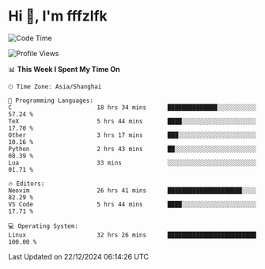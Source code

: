 # Hi 👋, I'm fffzlfk

<!--START_SECTION:waka-->
![Code Time](http://img.shields.io/badge/Code%20Time-1%2C031%20hrs%2059%20mins-blue)

![Profile Views](http://img.shields.io/badge/Profile%20Views-0-blue)

📊 **This Week I Spent My Time On** 

```text
🕑︎ Time Zone: Asia/Shanghai

💬 Programming Languages: 
C                        18 hrs 34 mins      ██████████████░░░░░░░░░░░   57.24 % 
TeX                      5 hrs 44 mins       ████░░░░░░░░░░░░░░░░░░░░░   17.70 % 
Other                    3 hrs 17 mins       ███░░░░░░░░░░░░░░░░░░░░░░   10.16 % 
Python                   2 hrs 43 mins       ██░░░░░░░░░░░░░░░░░░░░░░░   08.39 % 
Lua                      33 mins             ░░░░░░░░░░░░░░░░░░░░░░░░░   01.71 % 

🔥 Editors: 
Neovim                   26 hrs 41 mins      █████████████████████░░░░   82.29 % 
VS Code                  5 hrs 44 mins       ████░░░░░░░░░░░░░░░░░░░░░   17.71 % 

💻 Operating System: 
Linux                    32 hrs 26 mins      █████████████████████████   100.00 % 
```


 Last Updated on 22/12/2024 06:14:26 UTC
<!--END_SECTION:waka-->
